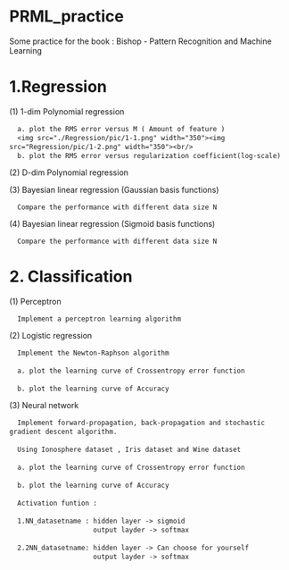 # PRML_practice
Some practice for the book : Bishop - Pattern Recognition and Machine Learning
# 1.Regression
  (1) 1-dim Polynomial regression
  
      a. plot the RMS error versus M ( Amount of feature )  
      <img src="./Regression/pic/1-1.png" width="350"><img src="Regression/pic/1-2.png" width="350"><br/>
      b. plot the RMS error versus regularization coefficient(log-scale)
      
  (2) D-dim Polynomial regression
  
  (3) Bayesian linear regression (Gaussian basis functions)
      
      Compare the performance with different data size N
      
  (4) Bayesian linear regression (Sigmoid basis functions)
      
      Compare the performance with different data size N
      
# 2. Classification
  (1) Perceptron
      
      Implement a perceptron learning algorithm
      
  (2) Logistic regression
      
      Implement the Newton-Raphson algorithm
      
      a. plot the learning curve of Crossentropy error function
      
      b. plot the learning curve of Accuracy
      
  (3) Neural network
      
      Implement forward-propagation, back-propagation and stochastic gradient descent algorithm.
      
      Using Ionosphere dataset , Iris dataset and Wine dataset
      
      a. plot the learning curve of Crossentropy error function
      
      b. plot the learning curve of Accuracy
      
      Activation funtion :
      
      1.NN_datasetname : hidden layer -> sigmoid
                         output layder -> softmax
                         
      2.2NN_datasetname: hidden layer -> Can choose for yourself
                         output layder -> softmax
